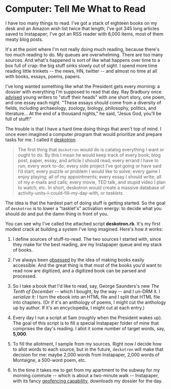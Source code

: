 # Computer: Tell Me What to Read

I have too many things to read. I've got a stack of eighteen books on my desk and an Amazon wish list twice that length; I've got 345 long articles saved to Instapaper; I've got an RSS reader with 6,000 items, most of them meaty blog posts.

It's at the point where I'm not really doing much reading, because there's too much reading to do. My queues are overwhelming. There are too many sources. And what's happened is sort of like what happens over time to a box full of crap: the big stuff sinks slowly out of sight. I spend more time reading little trinkets -- the news, HN, twitter -- and almost no time at all with books, essays, poems, papers.

I've long wanted something like what the President gets every morning: a dossier with everything I'm supposed to read that day. Ray Bradbury once [advised](http://www.openculture.com/2012/04/ray_bradbury_gives_12_pieces_of_writing_advice_to_young_authors_2001.html) young writers to "stuff their heads" with one short story, one poem, and one essay each night. "These essays should come from a diversity of fields, including archaeology, zoology, biology, philosophy, politics, and literature... At the end of a thousand nights," he said, "Jesus God, you’ll be full of stuff!"

The trouble is that I have a hard time doing things that aren't top of mind. I once even imagined a computer program that would prioritize and prepare tasks for me. I called it [deskotron](http://jsomers.net/blog/deskotron):

> The first thing that `deskotron` would do is catalog everything I want or ought to do. By this I mean he would keep track of every book, blog post, paper, essay, and article I should read; every errand I have to run; every work to-do; every side project I’ve got going or have said I’d start; every puzzle or problem I would like to solve; every game I enjoy playing; all of my appointments; every essay I should write; all of my e-mails and calls; every movie, TED talk, and stupid video I plan to watch; etc. In short, deskotron would create a massive database of activity-units-I-could-fill-my-day-with, or *tasklets*.

The idea is that the hardest part of doing stuff is getting started. So the goal of `deskotron` is to lower a "tasklet's" activation energy: to decide what you should do and put the damn thing in front of you.

You can see why I've called the attached script **deskotron.rb**. It's my first modest crack at building a system I've long imagined. Here's how it works:

1. I define sources of stuff-to-read. The two sources I started with, since they make for the best reading, are my Instapaper queue and my stack of books.

2. I've always been [obsessed](http://jsomers.net/blog/open-books) by the idea of making books easily accessible. And the great thing is that most of the books you'd want to read now are digitized, and a digitized book can be parsed and processed.

3. So I take a book that I'd like to read, say, George Saunders's new *The Tenth of December* -- which I bought, by the way -- and I un-DRM it. I *serialize* it: I turn the ebook into an HTML file and I split that HTML file into chapters. (Or if it's an anthology of poems, I might cut the anthology up by author. If it's an encyclopedia, I might cut at each entry.)

4. Every day I run a script at 5am (roughly when the President wakes up). The goal of this script is to fill a special Instapaper folder of mine that comprises the day's reading. I allot it some number of target words, say, **5,000**.

5. To fill the allotment, I sample from my sources. Right now *I* decide how to allot words to each source, but in the future, `deskotron` will make that decision for me: maybe 2,000 words from Instapaper, 2,000 words of Montaigne, a 500-word poem, etc.

6. In the time it takes me to get from my apartment to the subway for my morning commute -- which is about a two-minute walk -- Instapaper, with its fancy [geofencing capability](http://blog.instapaper.com/post/24293729146), downloads my dossier for the day.
